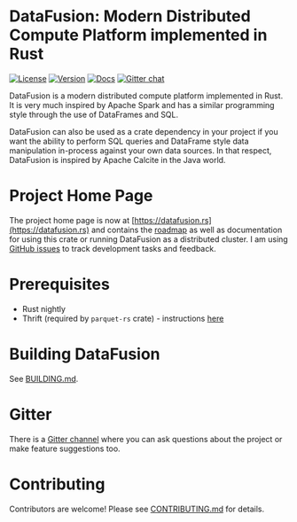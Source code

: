 # DataFusion: Modern Distributed Compute Platform implemented in Rust

[![License](https://img.shields.io/badge/License-Apache%202.0-blue.svg)](https://opensource.org/licenses/Apache-2.0)
[![Version](https://img.shields.io/crates/v/datafusion.svg)](https://crates.io/crates/datafusion)
[![Docs](https://docs.rs/datafusion/badge.svg)](https://docs.rs/datafusion)
[![Gitter chat](https://badges.gitter.im/gitterHQ/gitter.png)](https://gitter.im/datafusion-rs)

DataFusion is a modern distributed compute platform implemented in Rust. It is very much inspired by Apache Spark and has a similar programming style through the use of DataFrames and SQL.

DataFusion can also be used as a crate dependency in your project if you want the ability to perform SQL queries and DataFrame style data manipulation in-process against your own data sources. In that respect, DataFusion is inspired by Apache Calcite in the Java world.

# Project Home Page

The project home page is now at [https://datafusion.rs](https://datafusion.rs) and contains the [roadmap](https://datafusion.rs/roadmap) as well as documentation for using this crate or running DataFusion as a distributed cluster. I am using [GitHub issues](https://github.com/andygrove/datafusion-rs/issues) to track development tasks and feedback.

# Prerequisites

- Rust nightly
- Thrift (required by `parquet-rs` crate) - instructions [here](https://github.com/sunchao/parquet-rs/)

# Building DataFusion

See [BUILDING.md](/BUILDING.md).

# Gitter

There is a [Gitter channel](https://gitter.im/datafusion-rs/Lobby) where you can ask questions about the project or make feature suggestions too.


# Contributing

Contributors are welcome! Please see [CONTRIBUTING.md](/CONTRIBUTING.md) for details.



 
